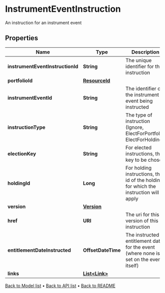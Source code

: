 

# InstrumentEventInstruction

An instruction for an instrument event

## Properties

| Name | Type | Description | Notes |
|------------ | ------------- | ------------- | -------------|
|**instrumentEventInstructionId** | **String** | The unique identifier for this instruction |  [optional] |
|**portfolioId** | [**ResourceId**](ResourceId.md) |  |  [optional] |
|**instrumentEventId** | **String** | The identifier of the instrument event being instructed |  [optional] |
|**instructionType** | **String** | The type of instruction (Ignore, ElectForPortfolio, ElectForHolding) |  [optional] |
|**electionKey** | **String** | For elected instructions, the key to be chosen |  [optional] |
|**holdingId** | **Long** | For holding instructions, the id of the holding for which the instruction will apply |  [optional] |
|**version** | [**Version**](Version.md) |  |  [optional] |
|**href** | **URI** | The uri for this version of this instruction |  [optional] |
|**entitlementDateInstructed** | **OffsetDateTime** | The instructed entitlement date for the event (where none is set on the event itself) |  [optional] |
|**links** | [**List&lt;Link&gt;**](Link.md) |  |  [optional] |



[Back to Model list](../README.md#documentation-for-models) &#8226; [Back to API list](../README.md#documentation-for-api-endpoints) &#8226; [Back to README](../README.md)


